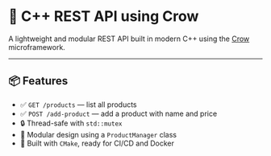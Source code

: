 # 🧠 C++ REST API using Crow

A lightweight and modular REST API built in modern C++ using the [Crow](https://github.com/CrowCpp/crow) microframework.

---

## 📦 Features

- ✅ `GET /products` — list all products
- ✅ `POST /add-product` — add a product with name and price
- 🔒 Thread-safe with `std::mutex`
- 📁 Modular design using a `ProductManager` class
- 🧱 Built with `CMake`, ready for CI/CD and Docker
